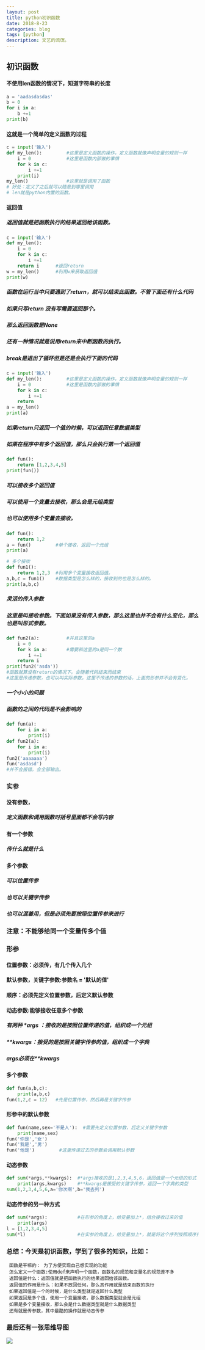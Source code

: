 ```yaml
---
layout: post
title: python初识函数
date: 2018-8-23
categories: blog
tags: [python]
description: 文艺的流氓。
---
```

## 初识函数
#### 不使用len函数的情况下，知道字符串的长度
```python
a = 'aadasdasdas'
b = 0
for i in a:
    b +=1
print(b)
```
#### 这就是一个简单的定义函数的过程
```python
c = input('输入')
def my_len():         #这里是定义函数的操作，定义函数就像声明变量的规则一样
    i = 0             #这里是函数内部做的事情
    for k in c:
        i +=1
    print(i)
my_len()              #这里就是调用了函数
# 好处：定义了之后就可以随意到哪里调用
# len就是python内置的函数。
```
#### 返回值
##### 返回值就是把函数执行的结果返回给该函数。
```python
c = input('输入')
def my_len():
    i = 0
    for k in c:
        i +=1
    return i      #返回return
w = my_len()      #利用w来获取返回值
print(w)

```
##### 函数在运行当中只要遇到了return，就可以结束此函数。不管下面还有什么代码
##### 如果只写return 没有写需要返回那个。
##### 那么返回函数是None
##### 还有一种情况就是说用return来中断函数的执行。
##### break是退出了循环但是还是会执行下面的代码
```python
c = input('输入')
def my_len():         #这里是定义函数的操作，定义函数就像声明变量的规则一样
    i = 0             #这里是函数内部做的事情
    for k in c:
        i +=1
    return
a = my_len()
print(a)
```
##### 如果return只返回一个值的时候，可以返回任意数据类型
##### 如果在程序中有多个返回值，那么只会执行第一个返回值
```python
def fun():
    return [1,2,3,4,5]
print(fun())
```
##### 可以接收多个返回值
##### 可以使用一个变量去接收，那么会是元组类型
##### 也可以使用多个变量去接收。
```python
def fun():
    return 1,2
a = fun()         #单个接收，返回一个元组
print(a)
```
```python
# 多个接收
def fun1():
    return 1,2,3  #利用多个变量接收返回值。
a,b,c = fun1()    #数据类型是怎么样的，接收到的也是怎么样的。
print(a,b,c)
```
##### 灵活的传入参数
##### 这里是叫接收参数。下面如果没有传入参数，那么这里也并不会有什么变化，那么也是叫形式参数。
```python
def fun2(a):          #并且这里的a
    i = 0
    for k in a:       #需要和这里的a是同一个数
        i +=1
    return i
print(fun2('asda'))
#函数就算没有return的情况下。会随着代码结束而结束
#这里是传递参数，也可以叫实际参数。这里不传递的参数的话，上面的形参并不会有变化。
```
##### 一个小小的问题
##### 函数的之间的代码是不会影响的
```python
def fun(a):
    for i in a:
        print(i)
def fun2(a):
    for i in a:
        print(i)
fun2('aaaaaaa')
fun('asdasd')
#并不会报错。会全部输出。
```
### 实参
####     没有参数，
#####         定义函数和调用函数时括号里面都不会写内容
####     有一个参数
#####         传什么就是什么
####     多个参数
#####         可以位置传参
#####         也可以关键字传参
#####         也可以混着用，但是必须先要按照位置传参来进行
### 注意：不能够给同一个变量传多个值
### 形参
####     位置参数：必须传，有几个传入几个
####     默认参数，关键字参数:参数名 = '默认的值'
####     顺序：必须先定义位置参数，后定义默认参数
####     动态参数:能够接收任意多个参数
#####        有两种 *args ：接收的是按照位置传递的值，组织成一个元组
#####         **kwargs：接受的是按照关键字传参的值，组织成一个字典
#####         args必须在**kwargs

#### 多个参数
```python
def fun(a,b,c):
    print(a,b,c)
fun(1,2,c = 12)   #先是位置传参，然后再是关键字传参
```
#### 形参中的默认参数
```python
def fun(name,sex='不是人'):  #需要先定义位置参数，后定义关键字参数
    print(name,sex)
fun('你是','女')
fun('我是','男')
fun('他是')         #这里传递过去的参数会调用默认参数
```
#### 动态参数
```python
def sum(*args,**kwargs):  #*args接收的是1,2,3,4,5,6，返回值是一个元组的形式
    print(args,kwargs)    #**kwargs是接受的关键字传参，返回一个字典的类型
sum(1,2,3,4,5,6,a='你次啊',b='我去列')
```
####  动态传参的另一种方式
```python
def sum(*args):           #在形参的角度上，给变量加上*，组合接收过来的值
    print(args)
l = [1,2,3,4,5]
sum(*l)                   #在实参的角度上，给变量加上*，就是将这个序列按照顺序打散
```
### 总结：今天是初识函数，学到了很多的知识，比如：
     函数是干嘛的： 为了方便实现自己想实现的功能
     怎么定义一个函数:使用def来声明一个函数，函数名的规范和变量名的规范差不多
     返回值是什么：返回值就是把函数执行的结果返回给该函数。
     返回值的作用是什么：如果不放回任何，那么其作用就是结束函数的执行
     如果返回值是一个的时候，是什么类型就是返回什么类型
     如果返回是多个值，使用一个变量接收，那么数据类型就会是元组
     如果是多个变量接收，那么会是什么数据类型就是什么数据类型
     还有就是传参数，其中最酷的操作就是动态传参
### 最后还有一张思维导图
![](https://i.imgur.com/PrXJeva.png)